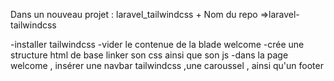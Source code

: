Dans un nouveau projet : laravel_tailwindcss + Nom du repo =>laravel-tailwindcss

-installer tailwindcss
-vider le contenue de la blade welcome
-crée une structure html de base
linker son css ainsi que son js
-dans la page welcome , insérer une navbar tailwindcss ,une caroussel , ainsi qu'un footer
